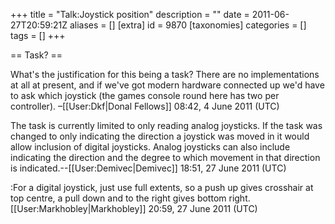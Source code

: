 +++
title = "Talk:Joystick position"
description = ""
date = 2011-06-27T20:59:21Z
aliases = []
[extra]
id = 9870
[taxonomies]
categories = []
tags = []
+++

== Task? ==

What's the justification for this being a task? There are no implementations at all at present, and if we've got modern hardware connected up we'd have to ask which joystick (the games console round here has two per controller). –[[User:Dkf|Donal Fellows]] 08:42, 4 June 2011 (UTC)

The task is currently limited to only reading analog joysticks.  If the task was changed to only indicating the direction a joystick was moved in it would allow inclusion of digital joysticks.  Analog joysticks can also include indicating the direction and the degree to which movement in that direction is indicated.--[[User:Demivec|Demivec]] 18:51, 27 June 2011 (UTC)

:For a digital joystick, just use full extents, so a push up gives crosshair at top centre, a pull down and to the right gives bottom right. [[User:Markhobley|Markhobley]] 20:59, 27 June 2011 (UTC)
